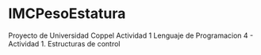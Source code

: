 # IMCPesoEstatura
Proyecto de Universidad Coppel Actividad 1 Lenguaje de Programacion 4 - Actividad 1. Estructuras de control
